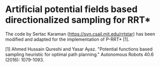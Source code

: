 # Artificial potential fields based directionalized sampling for RRT* 

The code by Sertac Karaman (https://svn.csail.mit.edu/rrtstar) has been modified and adapted for the implementation of P-RRT* [1].

[1] Ahmed Hussain Qureshi and Yasar Ayaz. "Potential functions based sampling heuristic for optimal path planning." Autonomous Robots 40.6 (2016): 1079-1093.

